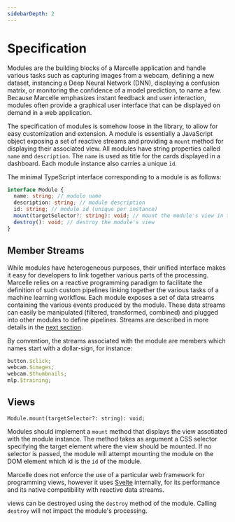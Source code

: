 ```yaml
---
sidebarDepth: 2
---
```


# Specification

Modules are the building blocks of a Marcelle application and handle various tasks such as capturing images from a webcam, defining a new dataset, instancing a Deep Neural Network (DNN), displaying a confusion matrix, or monitoring the confidence of a model prediction, to name a few. Because Marcelle emphasizes instant feedback and user interaction, modules often provide a graphical user interface that can be displayed on demand in a web application.

The specification of modules is somehow loose in the library, to allow for easy customization and extension. A module is essentially a JavaScript object exposing a set of reactive streams and providing a `mount` method for displaying their associated view. All modules have string properties called `name` and `description`. The `name` is used as title for the cards displayed in a dashboard. Each module instance also carries a unique `id`.

The minimal TypeScript interface corresponding to a module is as follows:

```ts
interface Module {
  name: string; // module name
  description: string; // module description
  id: string; // module id (unique per instance)
  mount(targetSelector?: string): void; // mount the module's view in the DOM
  destroy(): void; // destroy the module's view
}
```

## Member Streams

While modules have heterogeneous purposes, their unified interface makes it easy for developers to link together various parts of the processing. Marcelle relies on a reactive programming paradigm to facilitate the definition of such custom pipelines linking together the various tasks of a machine learning workflow. Each module exposes a set of data streams containing the various events produced by the module. These data streams can easily be manipulated (filtered, transformed, combined) and plugged into other modules to define pipelines.
Streams are described in more details in the [next section](/api/streams.html).

By convention, the streams associated with the module are members which names start with a dollar-sign, for instance:

```js
button.$click;
webcam.$images;
webcam.$thumbnails;
mlp.$training;
```

## Views

```tsx
Module.mount(targetSelector?: string): void;
```

Modules should implement a `mount` method that displays the view assotiated with the module instance. The method takes as argument a CSS selector specifying the target element where the view should be mounted. If no selector is passed, the module will attempt mounting the module on the DOM element which id is the `id` of the module.

Marcelle does not enforce the use of a particular web framework for programming views, however it uses [Svelte](https://svelte.dev/) internally, for its performance and its native compatibility with reactive data streams.

views can be destroyed using the `destroy` method of the module. Calling `destroy` will not impact the module's processing.
